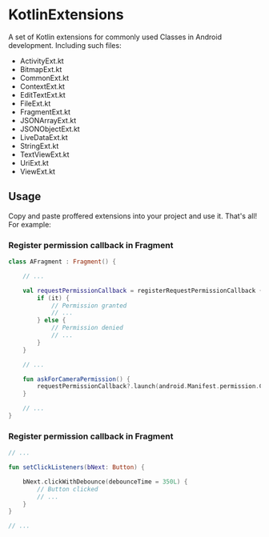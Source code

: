 # KotlinExtensions

A set of Kotlin extensions for commonly used Classes in Android development.
Including such files:

* ActivityExt.kt
* BitmapExt.kt
* CommonExt.kt
* ContextExt.kt
* EditTextExt.kt
* FileExt.kt
* FragmentExt.kt
* JSONArrayExt.kt
* JSONObjectExt.kt
* LiveDataExt.kt
* StringExt.kt
* TextViewExt.kt
* UriExt.kt
* ViewExt.kt

## Usage

Copy and paste proffered extensions into your project and use it. That's all!
For example:

### Register permission callback in Fragment

```kotlin
class AFragment : Fragment() {

    // ...

    val requestPermissionCallback = registerRequestPermissionCallback {
        if (it) {
            // Permission granted
            // ...
        } else {
            // Permission denied
            // ...
        }
    }

    // ...

    fun askForCameraPermission() {
        requestPermissionCallback?.launch(android.Manifest.permission.CAMERA)
    }

    // ...
}
```

### Register permission callback in Fragment

```kotlin
// ...

fun setClickListeners(bNext: Button) {

    bNext.clickWithDebounce(debounceTime = 350L) {
        // Button clicked
        // ...
    }
}

// ...
```

